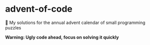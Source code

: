 # advent-of-code

🎄 My solutions for the annual advent calendar of small programming puzzles

**Warning: Ugly code ahead, focus on solving it quickly**
